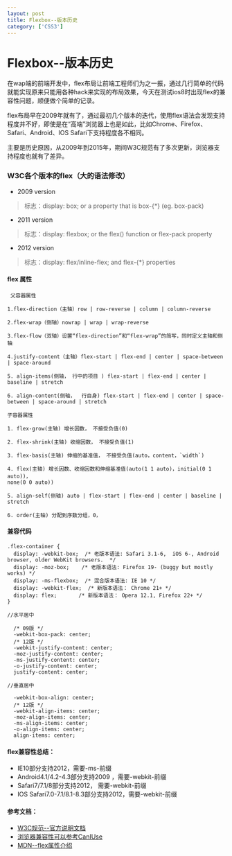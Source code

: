```yaml
---
layout: post
title: Flexbox--版本历史 
category: ['CSS3'] 
---
```




# Flexbox--版本历史 

在wap端的前端开发中，flex布局让前端工程师们为之一振，通过几行简单的代码就能实现原来只能用各种hack来实现的布局效果，今天在测试ios8时出现flex的兼容性问题，顺便做个简单的记录。

flex布局早在2009年就有了，通过最初几个版本的迭代，使用flex语法会发现支持程度并不好，即使是在“高端”浏览器上也是如此，比如Chrome、Firefox、Safari、Android、IOS Safari下支持程度各不相同。

主要是历史原因，从2009年到2015年，期间W3C规范有了多次更新，浏览器支持程度也就有了差异。


### W3C各个版本的flex（大的语法修改）

* 2009 version

> 标志：display: box; or a property that is box-{*} (eg. box-pack)


* 2011 version

> 标志：display: flexbox; or the flex() function or flex-pack property

* 2012 version

> 标志：display: flex/inline-flex; and flex-{*} properties



#### flex 属性

```
 父容器属性

1.flex-direction（主轴）row | row-reverse | column | column-reverse

2.flex-wrap（侧轴）nowrap | wrap | wrap-reverse

3.flex-flow（双轴）设置“flex-direction”和“flex-wrap”的简写，同时定义主轴和侧轴

4.justify-content（主轴）flex-start | flex-end | center | space-between | space-around

5. align-items(侧轴， 行中的项目 ) flex-start | flex-end | center | baseline | stretch

6. align-content(侧轴，  行自身) flex-start | flex-end | center | space-between | space-around | stretch

子容器属性

1. flex-grow(主轴) 增长因数， 不接受负值(0)

2. flex-shrink(主轴) 收缩因数， 不接受负值(1)

3. flex-basis(主轴) 伸缩的基准值， 不接受负值(auto，content，`width`)

4. flex(主轴) 增长因数、收缩因数和伸缩基准值(auto(1 1 auto)，initial(0 1 auto))，
none(0 0 auto))

5. align-self(侧轴) auto | flex-start | flex-end | center | baseline | stretch

6. order(主轴) 分配到序数分组，0，

```

#### 兼容代码

```
.flex-container {
  display: -webkit-box;  /* 老版本语法: Safari 3.1-6,  iOS 6-, Android browser, older WebKit browsers.  */
  display: -moz-box;    /* 老版本语法: Firefox 19- (buggy but mostly works) */
  display: -ms-flexbox;  /* 混合版本语法: IE 10 */
  display: -webkit-flex;  /* 新版本语法： Chrome 21+ */
  display: flex;       /* 新版本语法： Opera 12.1, Firefox 22+ */
}

//水平居中

  /* 09版 */
  -webkit-box-pack: center;
  /* 12版 */
  -webkit-justify-content: center;
  -moz-justify-content: center;
  -ms-justify-content: center;
  -o-justify-content: center;
  justify-content: center;

//垂直居中

  -webkit-box-align: center;
  /* 12版 */
  -webkit-align-items: center;
  -moz-align-items: center;
  -ms-align-items: center;
  -o-align-items: center;
  align-items: center;

```




#### flex兼容性总结：

* IE10部分支持2012，需要-ms-前缀
* Android4.1/4.2-4.3部分支持2009 ，需要-webkit-前缀
* Safari7/7.1/8部分支持2012， 需要-webkit-前缀
* IOS Safari7.0-7.1/8.1-8.3部分支持2012，需要-webkit-前缀

#### 参考文档：

* [W3C规范--官方说明文档](https://www.w3.org/TR/css-flexbox/)
* [浏览器兼容性可以参考CanIUse](https://caniuse.com/#feat=flexbox) 
* [MDN--flex属性介绍](https://developer.mozilla.org/en-US/docs/Web/CSS/flex)












